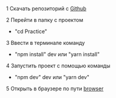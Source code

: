 1 Скачать репозиторий с [Github](https://github.com/Airathabib/Practice)

2 Перейти в папку с проектом

- "cd Practice"

3 Ввести в терминале команду

- "npm install" dev или "yarn install"

4 Запустить проект с помощью команды

- "npm dev" dev или "yarn dev"

5 Открыть в браузере по пути [browser](http://localhost:3000/)
